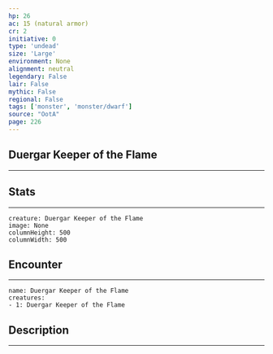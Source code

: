 ```yaml
---
hp: 26
ac: 15 (natural armor)
cr: 2
initiative: 0
type: 'undead'    
size: 'Large'
environment: None
alignment: neutral
legendary: False
lair: False
mythic: False
regional: False
tags: ['monster', 'monster/dwarf']
source: "OotA"
page: 226
---
```


## Duergar Keeper of the Flame
---



## Stats
---

```statblock
creature: Duergar Keeper of the Flame
image: None
columnHeight: 500
columnWidth: 500
```

## Encounter
---

```encounter-table
name: Duergar Keeper of the Flame
creatures:
- 1: Duergar Keeper of the Flame
```

## Description
---




